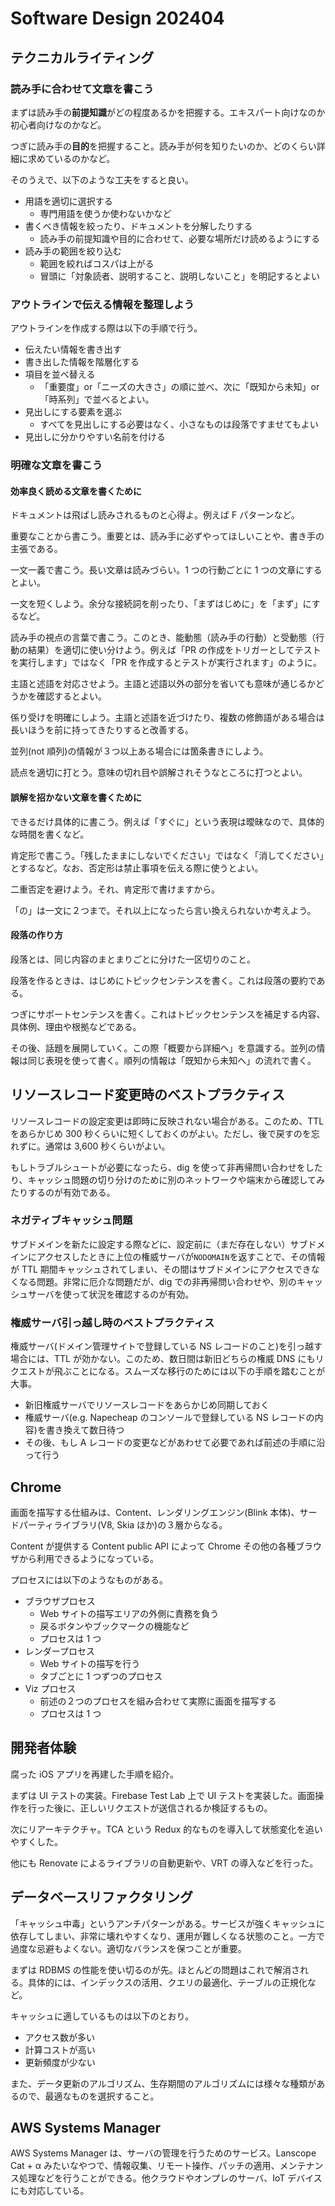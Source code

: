 # Software Design 202404

## テクニカルライティング

### 読み手に合わせて文章を書こう

まずは読み手の**前提知識**がどの程度あるかを把握する。エキスパート向けなのか初心者向けなのかなど。

つぎに読み手の**目的**を把握すること。読み手が何を知りたいのか、どのくらい詳細に求めているのかなど。

そのうえで、以下のような工夫をすると良い。

- 用語を適切に選択する
  - 専門用語を使うか使わないかなど
- 書くべき情報を絞ったり、ドキュメントを分解したりする
  - 読み手の前提知識や目的に合わせて、必要な場所だけ読めるようにする
- 読み手の範囲を絞り込む
  - 範囲を絞ればコスパは上がる
  - 冒頭に「対象読者、説明すること、説明しないこと」を明記するとよい

### アウトラインで伝える情報を整理しよう

アウトラインを作成する際は以下の手順で行う。

- 伝えたい情報を書き出す
- 書き出した情報を階層化する
- 項目を並べ替える
  - 「重要度」or「ニーズの大きさ」の順に並べ、次に「既知から未知」or「時系列」で並べるとよい。
- 見出しにする要素を選ぶ
  - すべてを見出しにする必要はなく、小さなものは段落ですませてもよい
- 見出しに分かりやすい名前を付ける

### 明確な文章を書こう

#### 効率良く読める文章を書くために

ドキュメントは飛ばし読みされるものと心得よ。例えば F パターンなど。

重要なことから書こう。重要とは、読み手に必ずやってほしいことや、書き手の主張である。

一文一義で書こう。長い文章は読みづらい。1 つの行動ごとに 1 つの文章にするとよい。

一文を短くしよう。余分な接続詞を削ったり、「まずはじめに」を「まず」にするなど。

読み手の視点の言葉で書こう。このとき、能動態（読み手の行動）と受動態（行動の結果）を適切に使い分けよう。例えば「PR の作成をトリガーとしてテストを実行します」ではなく「PR を作成するとテストが実行されます」のように。

主語と述語を対応させよう。主語と述語以外の部分を省いても意味が通じるかどうかを確認するとよい。

係り受けを明確にしよう。主語と述語を近づけたり、複数の修飾語がある場合は長いほうを前に持ってきたりすると改善する。

並列(not 順列)の情報が３つ以上ある場合には箇条書きにしよう。

読点を適切に打とう。意味の切れ目や誤解されそうなところに打つとよい。

#### 誤解を招かない文章を書くために

できるだけ具体的に書こう。例えば「すぐに」という表現は曖昧なので、具体的な時間を書くなど。

肯定形で書こう。「残したままにしないでください」ではなく「消してください」とするなど。なお、否定形は禁止事項を伝える際に使うとよい。

二重否定を避けよう。それ、肯定形で書けますから。

「の」は一文に２つまで。それ以上になったら言い換えられないか考えよう。

#### 段落の作り方

段落とは、同じ内容のまとまりごとに分けた一区切りのこと。

段落を作るときは、はじめにトピックセンテンスを書く。これは段落の要約である。

つぎにサポートセンテンスを書く。これはトピックセンテンスを補足する内容、具体例、理由や根拠などである。

その後、話題を展開していく。この際「概要から詳細へ」を意識する。並列の情報は同じ表現を使って書く。順列の情報は「既知から未知へ」の流れで書く。

## リソースレコード変更時のベストプラクティス

リソースレコードの設定変更は即時に反映されない場合がある。このため、TTL をあらかじめ 300 秒くらいに短くしておくのがよい。ただし、後で戻すのを忘れずに。通常は 3,600 秒くらいがよい。

もしトラブルシュートが必要になったら、dig を使って非再帰問い合わせをしたり、キャッシュ問題の切り分けのために別のネットワークや端末から確認してみたりするのが有効である。

### ネガティブキャッシュ問題

サブドメインを新たに設定する際などに、設定前に（まだ存在しない）サブドメインにアクセスしたときに上位の権威サーバが`NODOMAIN`を返すことで、その情報が TTL 期間キャッシュされてしまい、その間はサブドメインにアクセスできなくなる問題。非常に厄介な問題だが、dig での非再帰問い合わせや、別のキャッシュサーバを使って状況を確認するのが有効。

### 権威サーバ引っ越し時のベストプラクティス

権威サーバ(ドメイン管理サイトで登録している NS レコードのこと)を引っ越す場合には、TTL が効かない。このため、数日間は新旧どちらの権威 DNS にもリクエストが飛ぶことになる。スムーズな移行のためには以下の手順を踏むことが大事。

- 新旧権威サーバでリソースレコードをあらかじめ同期しておく
- 権威サーバ(e.g. Napecheap のコンソールで登録している NS レコードの内容)を書き換えて数日待つ
- その後、もし A レコードの変更などがあわせて必要であれば前述の手順に沿って行う

## Chrome

画面を描写する仕組みは、Content、レンダリングエンジン(Blink 本体)、サードパーティライブラリ(V8, Skia ほか)の３層からなる。

Content が提供する Content public API によって Chrome その他の各種ブラウザから利用できるようになっている。

プロセスには以下のようなものがある。

- ブラウザプロセス
  - Web サイトの描写エリアの外側に責務を負う
  - 戻るボタンやブックマークの機能など
  - プロセスは 1 つ
- レンダープロセス
  - Web サイトの描写を行う
  - タブごとに 1 つずつのプロセス
- Viz プロセス
  - 前述の２つのプロセスを組み合わせて実際に画面を描写する
  - プロセスは 1 つ

## 開発者体験

腐った iOS アプリを再建した手順を紹介。

まずは UI テストの実装。Firebase Test Lab 上で UI テストを実装した。画面操作を行った後に、正しいリクエストが送信されるか検証するもの。

次にリアーキテクチャ。TCA という Redux 的なものを導入して状態変化を追いやすくした。

他にも Renovate によるライブラリの自動更新や、VRT の導入などを行った。

## データベースリファクタリング

「キャッシュ中毒」というアンチパターンがある。サービスが強くキャッシュに依存してしまい、非常に壊れやすくなり、運用が難しくなる状態のこと。一方で過度な忌避もよくない。適切なバランスを保つことが重要。

まずは RDBMS の性能を使い切るのが先。ほとんどの問題はこれで解消される。具体的には、インデックスの活用、クエリの最適化、テーブルの正規化など。

キャッシュに適しているものは以下のとおり。

- アクセス数が多い
- 計算コストが高い
- 更新頻度が少ない

また、データ更新のアルゴリズム、生存期間のアルゴリズムには様々な種類があるので、最適なものを選択すること。

## AWS Systems Manager

AWS Systems Manager は、サーバの管理を行うためのサービス。Lanscope Cat + α みたいなやつで、情報収集、リモート操作、パッチの適用、メンテナンス処理などを行うことができる。他クラウドやオンプレのサーバ、IoT デバイスにも対応している。
